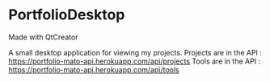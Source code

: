 # PortfolioDesktop
Made with QtCreator

A small desktop application for viewing my projects. 
Projects are in the API : https://portfolio-mato-api.herokuapp.com/api/projects
Tools are in the API : https://portfolio-mato-api.herokuapp.com/api/tools
